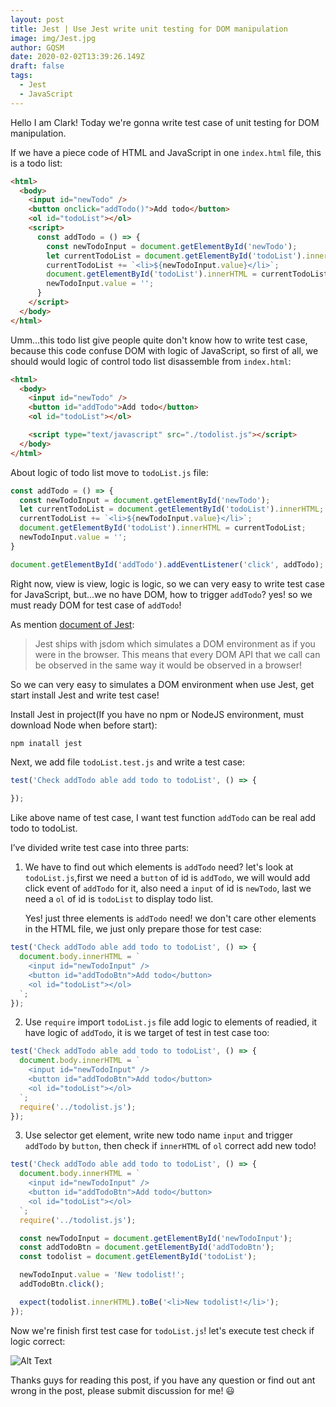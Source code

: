 ```yaml
---
layout: post
title: Jest | Use Jest write unit testing for DOM manipulation
image: img/Jest.jpg
author: GQSM
date: 2020-02-02T13:39:26.149Z
draft: false
tags: 
  - Jest
  - JavaScript
---
```


Hello I am Clark! Today we're gonna write test case of unit testing for DOM manipulation.

If we have a piece code of HTML and JavaScript in one `index.html` file, this is a todo list:

```html
<html>
  <body>
    <input id="newTodo" />
    <button onclick="addTodo()">Add todo</button>
    <ol id="todoList"></ol>
    <script>
      const addTodo = () => {
        const newTodoInput = document.getElementById('newTodo');
        let currentTodoList = document.getElementById('todoList').innerHTML;
        currentTodoList += `<li>${newTodoInput.value}</li>`;
        document.getElementById('todoList').innerHTML = currentTodoList;
        newTodoInput.value = '';
      }
    </script>
  </body>
</html>
```

Umm...this todo list give people quite don't know how to write test case, because this code confuse DOM with logic of JavaScript, so first of all, we should would logic of control todo list disassemble from `index.html`:

```html
<html>
  <body>
    <input id="newTodo" />
    <button id="addTodo">Add todo</button>
    <ol id="todoList"></ol>

    <script type="text/javascript" src="./todolist.js"></script>
  </body>
</html>
```

About logic of todo list move to `todoList.js` file:

```javascript
const addTodo = () => {
  const newTodoInput = document.getElementById('newTodo');
  let currentTodoList = document.getElementById('todoList').innerHTML;
  currentTodoList += `<li>${newTodoInput.value}</li>`;
  document.getElementById('todoList').innerHTML = currentTodoList;
  newTodoInput.value = '';
}

document.getElementById('addTodo').addEventListener('click', addTodo);
```

Right now, view is view, logic is logic, so we can very easy to write test case for JavaScript, but...we no have DOM, how to trigger `addTodo`? yes! so we must ready DOM for test case of `addTodo`!

As mention [document of Jest](https://jestjs.io/docs/en/tutorial-jquery):

> Jest ships with jsdom which simulates a DOM environment as if you were in the browser. This means that every DOM API that we call can be observed in the same way it would be observed in a browser!

So we can very easy to simulates a DOM environment when use Jest, get start install Jest and write test case!

Install Jest in project(If you have no npm or NodeJS environment, must download Node when before start):

```
npm inatall jest
```

Next, we add file `todoList.test.js` and write a test case:

```javascript
test('Check addTodo able add todo to todoList', () => {
  
});
```

Like above name of test case, I want test function `addTodo` can be real add todo to todoList.

I’ve divided write test case into three parts:

1. We have to find out which elements is `addTodo` need? let's look at `todoList.js`,first we need a `button` of id is `addTodo`, we will would add click event of `addTodo` for it, also need a `input` of id is `newTodo`, last we need a `ol` of id is `todoList` to display todo list.

    Yes! just three elements is `addTodo` need! we don't care other elements in the HTML file, we just only prepare those for test case:

```javascript
test('Check addTodo able add todo to todoList', () => {
  document.body.innerHTML = `
    <input id="newTodoInput" />
    <button id="addTodoBtn">Add todo</button>
    <ol id="todoList"></ol>
  `;
});
```

2. Use `require` import `todoList.js` file add logic to elements of readied, it have logic of `addTodo`, it is we target of test in test case too:

```javascript
test('Check addTodo able add todo to todoList', () => {
  document.body.innerHTML = `
    <input id="newTodoInput" />
    <button id="addTodoBtn">Add todo</button>
    <ol id="todoList"></ol>
  `;
  require('../todolist.js');
});
```

3. Use selector get element, write new todo name `input` and trigger `addTodo` by `button`, then check if `innerHTML` of `ol` correct add new todo!

```javascript
test('Check addTodo able add todo to todoList', () => {
  document.body.innerHTML = `
    <input id="newTodoInput" />
    <button id="addTodoBtn">Add todo</button>
    <ol id="todoList"></ol>
  `;
  require('../todolist.js');

  const newTodoInput = document.getElementById('newTodoInput');
  const addTodoBtn = document.getElementById('addTodoBtn');
  const todolist = document.getElementById('todoList');

  newTodoInput.value = 'New todolist!';
  addTodoBtn.click();

  expect(todolist.innerHTML).toBe('<li>New todolist!</li>');
});
```

Now we're finish first test case for `todoList.js`! let's execute test check if logic correct:

![Alt Text](https://dev-to-uploads.s3.amazonaws.com/i/zm5hz3qafcvjuzhvvmig.png)

Thanks guys for reading this post, if you have any question or find out ant wrong in the post, please submit discussion for me! 😃

